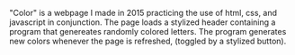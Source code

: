 "Color" is a webpage I made in 2015 practicing the use of html, css, and javascript in conjunction. 
The page loads a stylized header containing a program that genereates randomly colored letters. 
The program generates new colors whenever the page is refreshed, (toggled by a stylized button).
